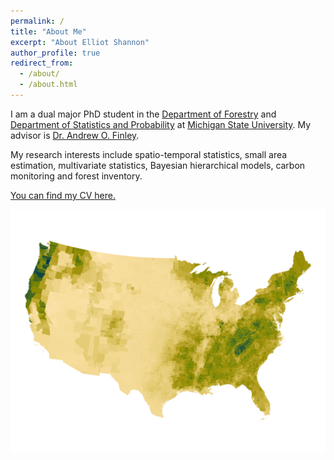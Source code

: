 ```yaml
---
permalink: /
title: "About Me"
excerpt: "About Elliot Shannon"
author_profile: true
redirect_from: 
  - /about/
  - /about.html
---
```


I am a dual major PhD student in the [Department of Forestry](https://www.canr.msu.edu/for/) and [Department of Statistics and Probability](https://stt.natsci.msu.edu/) at [Michigan State University](https://msu.edu/). My advisor is [Dr. Andrew O. Finley](https://www.finley-lab.com/).

My research interests include spatio-temporal statistics, small area estimation, multivariate statistics, Bayesian hierarchical models, carbon monitoring and forest inventory.

[You can find my CV here.](files/Elliot_CV.pdf)

![Forest Carbon](images/carbon.png)